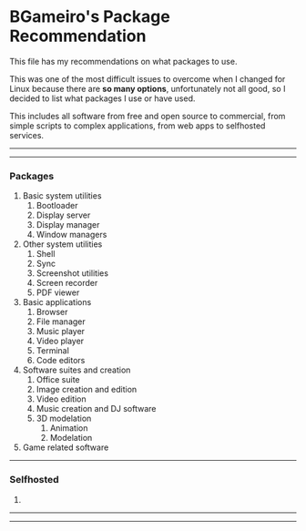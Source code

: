 # BGameiro's Package Recommendation

This file has my recommendations on what packages to use.

This was one of the most difficult issues to overcome when I changed for Linux because there are **so many options**, unfortunately not all good, so I decided to list what packages I use or have used.

This includes all software from free and open source to commercial, from simple scripts to complex applications, from web apps to selfhosted services.

***
***
### Packages

1.  Basic system utilities
    1.  Bootloader
    2.  Display server
    3.  Display manager
    4.  Window managers
2.  Other system utilities
    1.  Shell
    2.  Sync
    3.  Screenshot utilities
    4.  Screen recorder
    5.  PDF viewer
3.  Basic applications
    1.  Browser
    2.  File manager
    3.  Music player
    4.  Video player
    5.  Terminal
    6.  Code editors
4.  Software suites and creation
    1.  Office suite
    2.  Image creation and edition
    3.  Video edition
    4.  Music creation and DJ software
    5.  3D modelation
        1.  Animation
        2.  Modelation
5.  Game related software

***

### Selfhosted

1.

***
***